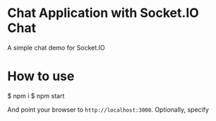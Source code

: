 
# Chat Application with Socket.IO Chat

A simple chat demo for Socket.IO

# How to use
$ npm i
$ npm start


And point your browser to `http://localhost:3000`. Optionally, specify



